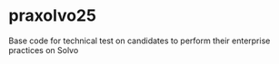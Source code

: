 # praxolvo25
Base code for technical test on candidates to perform their enterprise practices on Solvo
